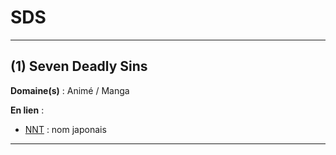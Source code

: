 # SDS

-----------------------------------------------

## (1) Seven Deadly Sins

**Domaine(s)** : Animé / Manga

**En lien** :

+ [NNT](../N/nnt.md) : nom japonais

----------------------------------------------